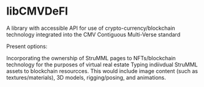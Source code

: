 # libCMVDeFI
A library with accessible API for use of crypto-currency/blockchain technology integrated into the CMV Contiguous Multi-Verse  standard

Present options:

Incorporating the ownership of StruMML pages to NFTs/blockchain technology for the purposes of virtual real estate
Typing indiivdual StruMML assets to blockchain resourcces. This would include image content (such as textures/materials), 3D models, rigging/posing, and animations.
